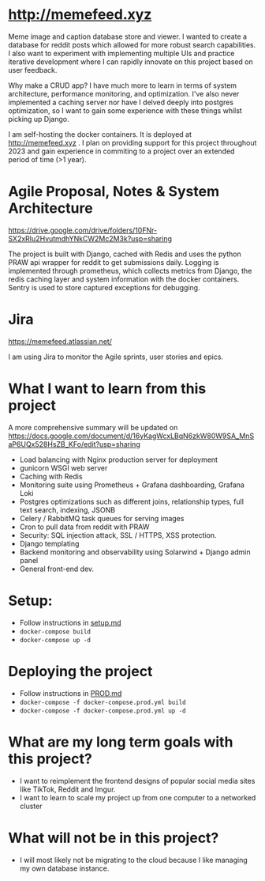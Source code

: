 # http://memefeed.xyz

Meme image and caption database store and viewer. I wanted to create a database for reddit posts which allowed for more robust search capabilities. I also want to experiment with implementing multiple UIs and practice iterative development where I can rapidly innovate on this project based on user feedback. 

Why make a CRUD app? I have much more to learn in terms of system architecture, performance monitoring, and optimization.
I've also never implemented a caching server nor have I delved deeply into postgres optimization, so I want to gain some experience with these things whilst picking up Django.

I am self-hosting the docker containers. It is deployed at http://memefeed.xyz . I plan on providing support for this project throughout 2023 and gain experience in commiting to a project over an extended period of time (>1 year).

# Agile Proposal, Notes & System Architecture

https://drive.google.com/drive/folders/10FNr-SX2xRIu2HvutmdhYNkCW2Mc2M3k?usp=sharing

The project is built with Django, cached with Redis and uses the python PRAW api wrapper for reddit to get submissions daily. 
Logging is implemented through prometheus, which collects metrics from Django, the redis caching layer and system information with the docker containers. Sentry is used to store captured exceptions for debugging.


# Jira

https://memefeed.atlassian.net/

I am using Jira to monitor the Agile sprints, user stories and epics.

# What I want to learn from this project

A more comprehensive summary will be updated on https://docs.google.com/document/d/16yKagWcxLBqN6zkW80W9SA_MnSaP6UQx528HsZB_KFo/edit?usp=sharing
- Load balancing with Nginx production server for deployment
- gunicorn WSGI web server
- Caching with Redis
- Monitoring suite using Prometheus + Grafana dashboarding, Grafana Loki
- Postgres optimizations such as different joins, relationship types, full text search, indexing, JSONB
- Celery / RabbitMQ task queues for serving images
- Cron to pull data from reddit with PRAW
- Security: SQL injection attack, SSL / HTTPS, XSS protection.
- Django templating
- Backend monitoring and observability using Solarwind + Django admin panel
- General front-end dev.

# Setup:
- Follow instructions in [setup.md](SETUP.md)
- `docker-compose build`
- `docker-compose up -d`

# Deploying the project
- Follow instructions in [PROD.md](PROD.md)
- `docker-compose -f docker-compose.prod.yml build`
- `docker-compose -f docker-compose.prod.yml up -d`

# What are my long term goals with this project?
- I want to reimplement the frontend designs of popular social media sites like TikTok, Reddit and Imgur.
- I want to learn to scale my project up from one computer to a networked cluster

# What will not be in this project?
- I will most likely not be migrating to the cloud because I like managing my own database instance.

